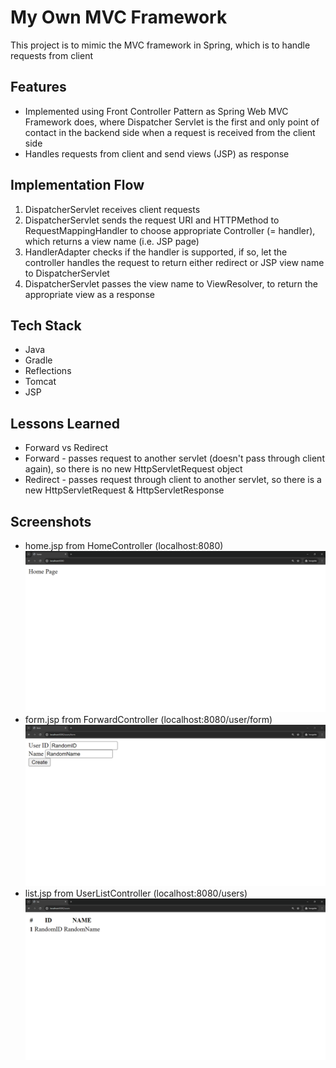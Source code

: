 # My Own MVC Framework

This project is to mimic the MVC framework in Spring, which is to handle requests from client

## Features

- Implemented using Front Controller Pattern as Spring Web MVC Framework does, where Dispatcher Servlet is the first and only point of contact in the backend side when a request is received from the client side
- Handles requests from client and send views (JSP) as response

## Implementation Flow
1. DispatcherServlet receives client requests
2. DispatcherServlet sends the request URI and HTTPMethod to RequestMappingHandler to choose appropriate Controller (= handler), which returns a view name (i.e. JSP page)
3. HandlerAdapter checks if the handler is supported, if so, let the controller handles the request to return either redirect or JSP view name to DispatcherServlet
4. DispatcherServlet passes the view name to ViewResolver, to return the appropriate view as a response

## Tech Stack

- Java
- Gradle
- Reflections
- Tomcat
- JSP

## Lessons Learned

- Forward vs Redirect 
- Forward - passes request to another servlet (doesn't pass through client again), so there is no new HttpServletRequest object
- Redirect - passes request through client to another servlet, so there is a new HttpServletRequest & HttpServletResponse

## Screenshots

- home.jsp from HomeController (localhost:8080)
  ![home](images/home.png)
- form.jsp from ForwardController (localhost:8080/user/form)
  ![home](images/userForm.png)
- list.jsp from UserListController (localhost:8080/users)
  ![home](images/userList.png)
